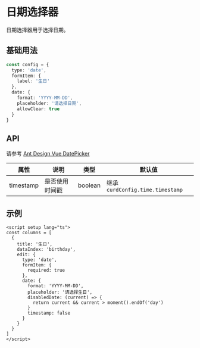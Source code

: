# 日期选择器

日期选择器用于选择日期。

## 基础用法

```ts
const config = {
  type: 'date',
  formItem: {
    label: '生日'
  },
  date: {
    format: 'YYYY-MM-DD',
    placeholder: '请选择日期',
    allowClear: true
  }
}
```

## API

请参考 [Ant Design Vue DatePicker](https://www.antdv.com/components/date-picker-cn#api)

| 属性 | 说明 | 类型 | 默认值 |
| --- | --- | --- | --- |
| timestamp | 是否使用时间戳 | boolean | 继承 `curdConfig.time.timestamp` |

## 示例

```vue
<script setup lang="ts">
const columns = [
  {
    title: '生日',
    dataIndex: 'birthday',
    edit: {
      type: 'date',
      formItem: {
        required: true
      },
      date: {
        format: 'YYYY-MM-DD',
        placeholder: '请选择生日',
        disabledDate: (current) => {
          return current && current > moment().endOf('day')
        }
        timestamp: false
      }
    }
  }
]
</script>
```
